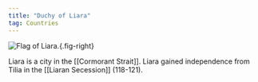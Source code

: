 ```yaml
---
title: "Duchy of Liara"
tag: Countries
---
```


![Flag of Liara.](image/liara.png){.fig-right}

Liara is a city in the [[Cormorant Strait]]. Liara gained independence from Tilia in the [[Liaran Secession]] (118-121).
